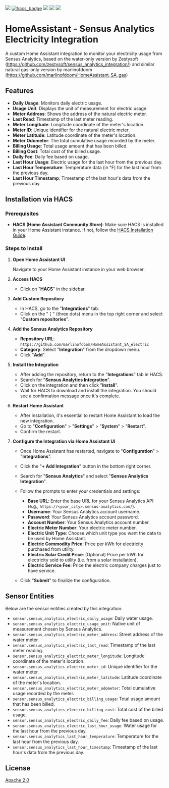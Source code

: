 [![](https://img.shields.io/github/release/marlinofdoom/HomeAssistant_SA_electric/all.svg?style=for-the-badge)](https://github.com/marlinofdoom/HomeAssistant_SA_electric/releases)
[![hacs_badge](https://img.shields.io/badge/HACS-Default-orange.svg?style=for-the-badge)](https://github.com/custom-components/hacs)
[![](https://img.shields.io/github/license/marlinofdoom/HomeAssistant_SA_electric?style=for-the-badge)](LICENSE)
[![](https://img.shields.io/badge/MAINTAINER-%40marlinofdoom-red?style=for-the-badge)](https://github.com/marlinofdoom)
[![](https://img.shields.io/badge/COMMUNITY-FORUM-success?style=for-the-badge)](https://community.home-assistant.io)

# HomeAssistant - Sensus Analytics Electricity Integration

A custom Home Assistant integration to monitor your electricity usage from Sensus Analytics, based on the water-only version by Zestysoft (https://github.com/zestysoft/sensus_analytics_integration/) and similar natural gas-only version by marlinofdoom (https://github.com/marlinofdoom/HomeAssistant_SA_gas)

## Features

- **Daily Usage**: Monitors daily electric usage.
- **Usage Unit**: Displays the unit of measurement for electric usage.
- **Meter Address**: Shows the address of the natural electric meter.
- **Last Read**: Timestamp of the last meter reading.
- **Meter Longitude**: Longitude coordinate of the meter's location.
- **Meter ID**: Unique identifier for the natural electric meter.
- **Meter Latitude**: Latitude coordinate of the meter's location.
- **Meter Odometer**: The total cumulative usage recorded by the meter.
- **Billing Usage**: Total usage amount that has been billed.
- **Billing Cost**: Total cost of the billed usage.
- **Daily Fee**: Daily fee based on usage.
- **Last Hour Usage**: Electric usage for the last hour from the previous day.
- **Last Hour Temperature**: Temperature data (in °F) for the last hour from the previous day.
- **Last Hour Timestamp**: Timestamp of the last hour's data from the previous day.

## Installation via HACS

### **Prerequisites**

- **HACS (Home Assistant Community Store)**: Make sure HACS is installed in your Home Assistant instance. If not, follow the [HACS Installation Guide](https://hacs.xyz/docs/installation/prerequisites).

### **Steps to Install**

1. **Open Home Assistant UI**

   Navigate to your Home Assistant instance in your web browser.

2. **Access HACS**

   - Click on "**HACS**" in the sidebar.

3. **Add Custom Repository**

   - In HACS, go to the "**Integrations**" tab.
   - Click on the "**⋮**" (three dots) menu in the top right corner and select "**Custom repositories**".

4. **Add the Sensus Analytics Repository**

   - **Repository URL**: `https://github.com/marlinofdoom/HomeAssistant_SA_electric`
   - **Category**: Select "**Integration**" from the dropdown menu.
   - Click "**Add**".

5. **Install the Integration**

   - After adding the repository, return to the "**Integrations**" tab in HACS.
   - Search for "**Sensus Analytics Integration**".
   - Click on the integration and then click "**Install**".
   - Wait for HACS to download and install the integration. You should see a confirmation message once it's complete.

6. **Restart Home Assistant**

   - After installation, it's essential to restart Home Assistant to load the new integration.
   - Go to "**Configuration**" > "**Settings**" > "**System**" > "**Restart**".
   - Confirm the restart.

7. **Configure the Integration via Home Assistant UI**

   - Once Home Assistant has restarted, navigate to "**Configuration**" > "**Integrations**".
   - Click the "**+ Add Integration**" button in the bottom right corner.
   - Search for "**Sensus Analytics**" and select "**Sensus Analytics Integration**".
   - Follow the prompts to enter your credentials and settings:
     - **Base URL**: Enter the base URL for your Sensus Analytics API (e.g., `https://<your_city>.sensus-analytics.com/`).
     - **Username**: Your Sensus Analytics account username.
     - **Password**: Your Sensus Analytics account password.
     - **Account Number**: Your Sensus Analytics account number.
     - **Electric Meter Number**: Your electric meter number.
     - **Electric Unit Type**: Choose which unit type you want the data to be used by Home Assistant.
     - **Electric Commodity Price**: Price per kWh for electricity purchased from utility.
     - **Electric Solar Credit Price**: (Optional) Price per kWh for electricity sold to utility (i.e. from a solar installation).
     - **Electric Service Fee**: Price the electric company charges just to have service.

   - Click "**Submit**" to finalize the configuration.

## Sensor Entities

Below are the sensor entities created by this integration:

- `sensor.sensus_analytics_electric_daily_usage`: Daily water usage.
- `sensor.sensus_analytics_electric_usage_unit`: Native unit of measurement chosen by Sensus Analytics.
- `sensor.sensus_analytics_electric_meter_address`: Street address of the water meter.
- `sensor.sensus_analytics_electric_last_read`: Timestamp of the last meter reading.
- `sensor.sensus_analytics_electric_meter_longitude`: Longitude coordinate of the meter's location.
- `sensor.sensus_analytics_electric_meter_id`: Unique identifier for the water meter.
- `sensor.sensus_analytics_electric_meter_latitude`: Latitude coordinate of the meter's location.
- `sensor.sensus_analytics_electric_meter_odometer`: Total cumulative usage recorded by the meter.
- `sensor.sensus_analytics_electric_billing_usage`: Total usage amount that has been billed.
- `sensor.sensus_analytics_electric_billing_cost`: Total cost of the billed usage.
- `sensor.sensus_analytics_electric_daily_fee`: Daily fee based on usage.
- `sensor.sensus_analytics_electric_last_hour_usage`: Water usage for the last hour from the previous day.
- `sensor.sensus_analytics_last_hour_temperature`: Temperature for the last hour from the previous day.
- `sensor.sensus_analytics_last_hour_timestamp`: Timestamp of the last hour's data from the previous day.

## License

[Apache 2.0](LICENSE)
